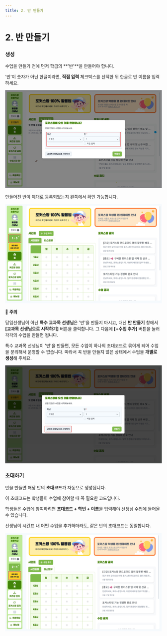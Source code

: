 ```yaml
---
title: 2. 반 만들기
---
```


# 2. 반 만들기

### 생성

수업을 만들기 전에 먼저 학급의 **'반'**을 만들어야 합니다.

'반'이 숫자가 아닌 한글이라면, **직접 입력** 체크박스를 선택한 뒤 한글로 반 이름을 입력하세요.

![](/img/kr/elementary/teacher/02-01.jpg)

만들어진 반이 제대로 등록되었는지 왼쪽에서 확인 가능합니다.

![](/img/kr/elementary/teacher/02-02.jpg)

🚨 **주의**

담임선생님이 아닌 **특수 교과목 선생님**은 '반'을 만들지 마시고, 대신 **반 만들기** 창에서 **[교과목 선생님으로 시작하기]** 버튼을 클릭합니다.
그 다음에 **[+수업 추가]** 버튼을 눌러 각각의 수업을 만들면 됩니다.

특수 교과목 선생님이 '반'을 만들면, 모든 수업이 하나의 초대코드로 묶이게 되어 수업을 분리해서 운영할 수 없습니다.
따라서 꼭 반을 만들지 않은 상태에서 수업을 **개별로 생성**해 주세요.

![](/img/kr/elementary/teacher/02-03.jpg)

### 초대하기

반을 만들면 해당 반의 **초대코드**가 자동으로 생성됩니다.

이 초대코드는 학생들이 수업에 참여할 때 꼭 필요한 코드입니다.

학생들은 수업에 참여하려면 **초대코드 + 학번 + 이름**을 입력해야 선생님 수업에 들어올 수 있습니다.

선생님이 시간표 내 어떤 수업을 추가하더라도, 같은 반의 초대코드는 동일합니다.

![](/img/kr/elementary/teacher/02-04.jpg)
